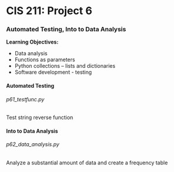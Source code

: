 # CIS 211: Project 6
### Automated Testing, Into to Data Analysis

**Learning Objectives:**
- Data analysis
- Functions as parameters
- Python collections – lists and dictionaries
- Software development - testing

#### Automated Testing
###### p61_testfunc.py
Test string reverse function

#### Into to Data Analysis
###### p62_data_analysis.py
Analyze a substantial amount of data and create a frequency table
